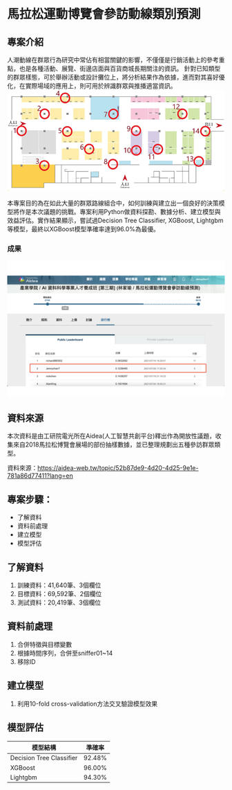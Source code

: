 # 馬拉松運動博覽會參訪動線類別預測
## 專案介紹

人潮動線在群眾行為研究中常佔有相當關鍵的影響，不僅僅是行銷活動上的參考重點，也是各種活動、展覽、街邊店面與百貨商城長期關注的資訊。
針對已知類型的群眾樣態，可於舉辦活動或設計攤位上，將分析結果作為依據，進而對其喜好優化，在實際場域的應用上，則可用於辨識群眾與推播適當資訊。
<img width="749" alt="image" src="marathon-map.png">

本專案目的為在如此大量的群眾路線組合中，如何訓練與建立出一個良好的決策模型將作是本次議題的挑戰。專案利用Python做資料探勘、數據分析、建立模型與效益評估。實作結果顯示，嘗試過Decision Tree Classifier, XGBoost, Lightgbm等模型，最終以XGBoost模型準確率達到96.0%為最優。
### 成果
<img width="749" alt="image" src="截圖 2021-07-29 下午5.21.02.png">

## 資料來源

本次資料是由工研院電光所在Aidea(人工智慧共創平台)釋出作為開放性議題，收集來自2018馬拉松博覽會展場的部份抽樣數據，並已整理規劃出五種參訪群眾類型。

資料來源：https://aidea-web.tw/topic/52b87de9-4d20-4d25-9e1e-781a86d77411?lang=en

## 專案步驟：

- 了解資料
- 資料前處理
- 建立模型
- 模型評估

## 了解資料

1. 訓練資料：41,640筆、3個欄位
2. 目標資料：69,592筆、2個欄位
3. 測試資料：20,419筆、3個欄位

## 資料前處理

1. 合併特徵與目標變數
2. 根據時間序列，合併至sniffer01~14
3. 移除ID

## 建立模型

1. 利用10-fold cross-validation方法交叉驗證模型效果

## 模型評估

|          模型結構         |  準確率 |
| -------------------------|--------| 
| Decision Tree Classifier | 92.48% |
|          XGBoost         | 96.00% |
|          Lightgbm        | 94.30% |
